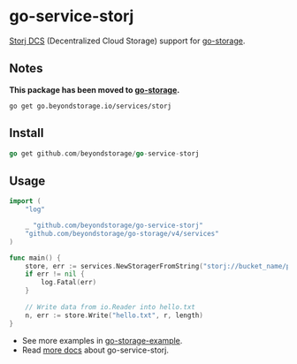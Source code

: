 # go-service-storj

[Storj DCS] (Decentralized Cloud Storage) support for [go-storage].

[Storj DCS]: https://www.storj.io
[go-storage]: https://github.com/beyondstorage/go-storage

## Notes

**This package has been moved to [go-storage](https://github.com/beyondstorage/go-storage/tree/master/services/storj).**

```shell
go get go.beyondstorage.io/services/storj
```

## Install

```go
go get github.com/beyondstorage/go-service-storj
```

## Usage

```go
import (
	"log"

	_ "github.com/beyondstorage/go-service-storj"
	"github.com/beyondstorage/go-storage/v4/services"
)

func main() {
	store, err := services.NewStoragerFromString("storj://bucket_name/path/to/workdir")
	if err != nil {
		log.Fatal(err)
	}
	
	// Write data from io.Reader into hello.txt
	n, err := store.Write("hello.txt", r, length)
}
```

- See more examples in [go-storage-example](https://github.com/beyondstorage/go-storage-example).
- Read [more docs](https://beyondstorage.io/docs/go-storage/services/storj) about go-service-storj.

